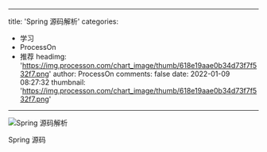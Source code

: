 
---
title: 'Spring 源码解析'
categories: 
 - 学习
 - ProcessOn
 - 推荐
headimg: 'https://img.processon.com/chart_image/thumb/618e19aae0b34d73f7f532f7.png'
author: ProcessOn
comments: false
date: 2022-01-09 08:27:32
thumbnail: 'https://img.processon.com/chart_image/thumb/618e19aae0b34d73f7f532f7.png'
---

<div>   
<img class="thumb" alt="Spring 源码解析" src="https://img.processon.com/chart_image/thumb/618e19aae0b34d73f7f532f7.png" referrerpolicy="no-referrer">
<p>Spring 源码</p>  
</div>
            